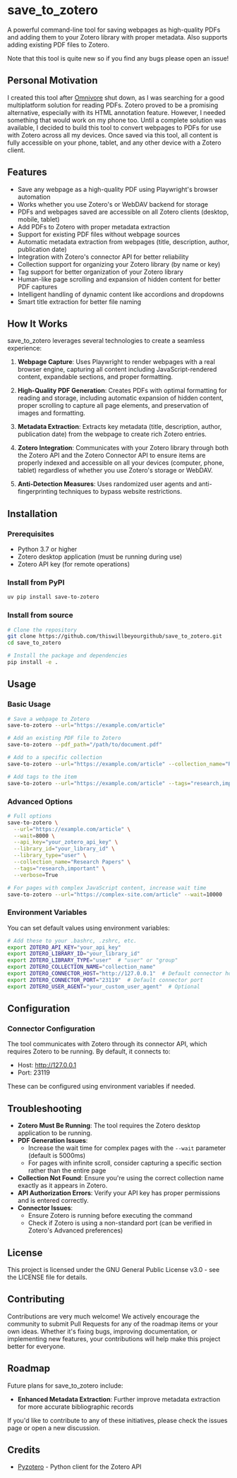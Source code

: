 # save_to_zotero

A powerful command-line tool for saving webpages as high-quality PDFs and adding them to your Zotero library with proper metadata. Also supports adding existing PDF files to Zotero.

Note that this tool is quite new so if you find any bugs please open an issue!

## Personal Motivation

I created this tool after [Omnivore](https://github.com/omnivore-app/omnivore) shut down, as I was searching for a good multiplatform solution for reading PDFs. Zotero proved to be a promising alternative, especially with its HTML annotation feature. However, I needed something that would work on my phone too. Until a complete solution was available, I decided to build this tool to convert webpages to PDFs for use with Zotero across all my devices. Once saved via this tool, all content is fully accessible on your phone, tablet, and any other device with a Zotero client.

## Features

- Save any webpage as a high-quality PDF using Playwright's browser automation
- Works whether you use Zotero's or WebDAV backend for storage
- PDFs and webpages saved are accessible on all Zotero clients (desktop, mobile, tablet)
- Add PDFs to Zotero with proper metadata extraction
- Support for existing PDF files without webpage sources
- Automatic metadata extraction from webpages (title, description, author, publication date)
- Integration with Zotero's connector API for better reliability
- Collection support for organizing your Zotero library (by name or key)
- Tag support for better organization of your Zotero library
- Human-like page scrolling and expansion of hidden content for better PDF captures
- Intelligent handling of dynamic content like accordions and dropdowns
- Smart title extraction for better file naming

## How It Works

save_to_zotero leverages several technologies to create a seamless experience:

1. **Webpage Capture**: Uses Playwright to render webpages with a real browser engine, capturing all content including JavaScript-rendered content, expandable sections, and proper formatting.

2. **High-Quality PDF Generation**: Creates PDFs with optimal formatting for reading and storage, including automatic expansion of hidden content, proper scrolling to capture all page elements, and preservation of images and formatting.

3. **Metadata Extraction**: Extracts key metadata (title, description, author, publication date) from the webpage to create rich Zotero entries.

4. **Zotero Integration**: Communicates with your Zotero library through both the Zotero API and the Zotero Connector API to ensure items are properly indexed and accessible on all your devices (computer, phone, tablet) regardless of whether you use Zotero's storage or WebDAV.

5. **Anti-Detection Measures**: Uses randomized user agents and anti-fingerprinting techniques to bypass website restrictions.

## Installation

### Prerequisites

- Python 3.7 or higher
- Zotero desktop application (must be running during use)
- Zotero API key (for remote operations)

### Install from PyPI

```bash
uv pip install save-to-zotero
```

### Install from source

```bash
# Clone the repository
git clone https://github.com/thiswillbeyourgithub/save_to_zotero.git
cd save_to_zotero

# Install the package and dependencies
pip install -e .
```

## Usage

### Basic Usage

```bash
# Save a webpage to Zotero
save-to-zotero --url="https://example.com/article"

# Add an existing PDF file to Zotero
save-to-zotero --pdf_path="/path/to/document.pdf"

# Add to a specific collection
save-to-zotero --url="https://example.com/article" --collection_name="Research Papers"

# Add tags to the item
save-to-zotero --url="https://example.com/article" --tags="research,important,to-read"
```

### Advanced Options

```bash
# Full options
save-to-zotero \
  --url="https://example.com/article" \
  --wait=8000 \
  --api_key="your_zotero_api_key" \
  --library_id="your_library_id" \
  --library_type="user" \
  --collection_name="Research Papers" \
  --tags="research,important" \
  --verbose=True

# For pages with complex JavaScript content, increase wait time
save-to-zotero --url="https://complex-site.com/article" --wait=10000
```

### Environment Variables

You can set default values using environment variables:

```bash
# Add these to your .bashrc, .zshrc, etc.
export ZOTERO_API_KEY="your_api_key"
export ZOTERO_LIBRARY_ID="your_library_id"
export ZOTERO_LIBRARY_TYPE="user"  # "user" or "group"
export ZOTERO_COLLECTION_NAME="collection_name"
export ZOTERO_CONNECTOR_HOST="http://127.0.0.1"  # Default connector host
export ZOTERO_CONNECTOR_PORT="23119"  # Default connector port
export ZOTERO_USER_AGENT="your_custom_user_agent"  # Optional
```

## Configuration

### Connector Configuration

The tool communicates with Zotero through its connector API, which requires Zotero to be running. By default, it connects to:

- Host: http://127.0.0.1
- Port: 23119

These can be configured using environment variables if needed.

## Troubleshooting

- **Zotero Must Be Running**: The tool requires the Zotero desktop application to be running.
- **PDF Generation Issues**: 
  - Increase the wait time for complex pages with the `--wait` parameter (default is 5000ms)
  - For pages with infinite scroll, consider capturing a specific section rather than the entire page
- **Collection Not Found**: Ensure you're using the correct collection name exactly as it appears in Zotero.
- **API Authorization Errors**: Verify your API key has proper permissions and is entered correctly.
- **Connector Issues**: 
  - Ensure Zotero is running before executing the command
  - Check if Zotero is using a non-standard port (can be verified in Zotero's Advanced preferences)

## License

This project is licensed under the GNU General Public License v3.0 - see the LICENSE file for details.

## Contributing

Contributions are very much welcome! We actively encourage the community to submit Pull Requests for any of the roadmap items or your own ideas. Whether it's fixing bugs, improving documentation, or implementing new features, your contributions will help make this project better for everyone.


## Roadmap

Future plans for save_to_zotero include:

- **Enhanced Metadata Extraction**: Further improve metadata extraction for more accurate bibliographic records

If you'd like to contribute to any of these initiatives, please check the issues page or open a new discussion.

## Credits

- [Pyzotero](https://github.com/urschrei/pyzotero) - Python client for the Zotero API
